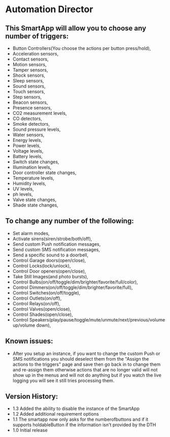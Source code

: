 # Automation Director

## This SmartApp will allow you to choose any number of triggers:
* Button Controllers(You choose the actions per button press/hold),
* Acceleration sensors,
* Contact sensors,
* Motion sensors,
* Tamper sensors,
* Shock sensors,
* Sleep sensors,
* Sound sensors,
* Touch sensors,
* Step sensors,
* Beacon sensors,
* Presence sensors,
* CO2 measurement levels,
* CO detectors,
* Smoke detectors,
* Sound pressure levels,
* Water sensors,
* Energy levels,
* Power levels,
* Voltage levels,
* Battery levels,
* Switch state changes,
* Illumination levels,
* Door controller state changes,
* Temperature levels,
* Humidity levels,
* UV levels,
* ph levels,
* Valve state changes,
* Shade state changes,
  
## To change any number of the following:
* Set alarm modes,
* Activate sirens(siren/strobe/both/off),
* Send custom Push notification messages,
* Send custom SMS notification messages,
* Send a specific sound to a doorbell,
* Control Garage doors(open/close),
* Control Locks(lock/unlock),
* Control Door openers(open/close),
* Take Still Images(and photo bursts),
* Control Bulbs(on/off/toggle/dim/brighter/favorite/full/color<Bulbs only>),
* Control Dimmers(on/off/toggle/dim/brighter/favorite/full),
* Control Switches(on/off/toggle),
* Control Outlets(on/off),
* Control Relays(on/off),
* Control Valves(open/close),
* Control Shades(open/close),
* Control Speakers(play/pause/toggle/mute/unmute/next/previous/volume up/volume down),
  
## Known issues:
* After you setup an instance, if you want to change the custom Push or SMS notifications you should deselect them from the "Assign the actions to the triggers" page and save then go back in to change them and re-assign them otherwise actions that are no longer valid will not show up in the menus and will not do anything but if you watch the live logging you will see it still tries processing them.

## Version History:
* 1.3 Added the ability to disable the instance of the SmartApp
* 1.2 Added additional requirement options
* 1.1 The smartapp now only asks for the numberofbuttons and if it supports holdableButton if the information isn't provided by the DTH
* 1.0 Initial release

